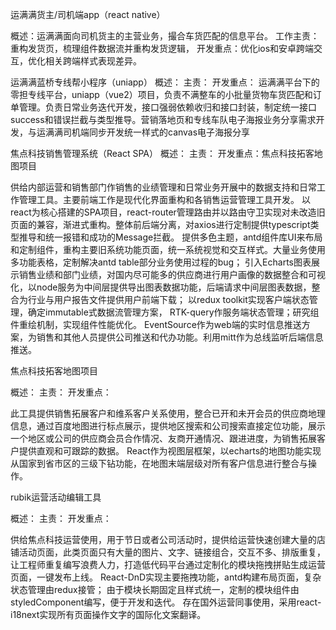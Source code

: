 
运满满货主/司机端app（react native）

概述：运满满面向司机货主的主营业务，撮合车货匹配的信息平台。
工作主责：重构发货页，梳理组件数据流并重构发货逻辑，
开发重点：优化ios和安卓跨端交互，优化相关跨端样式表现差异。



运满满蓝桥专线帮小程序（uniapp）
概述：
主责：
开发重点：
运满满平台下的零担专线平台，uniapp（vue2）项目，负责不满整车的小批量货物车货匹配和订单管理。负责日常业务迭代开发，接口强弱依赖收归和接口封装，制定统一接口success和错误拦截与类型推导。营销落地页和专线车队电子海报业务分享需求开发，与运满满司机端同步开发统一样式的canvas电子海报分享

焦点科技销售管理系统（React SPA）
概述：
主责：
开发重点：焦点科技拓客地图项目

供给内部运营和销售部门作销售的业绩管理和日常业务开展中的数据支持和日常工作管理工具。主要前端工作是现代化界面重构和各销售运营管理工具开发。
以react为核心搭建的SPA项目，react-router管理路由并以路由守卫实现对未改造旧页面的兼容，渐进式重构。整体前后端分离，对axios进行定制提供typescript类型推导和统一报错和成功的Message拦截。
提供多色主题，antd组件库UI来布局和定制组件，重构主要旧系统功能页面，统一系统视觉和交互样式。大量业务使用多功能表格，定制解决antd table部分业务使用过程的bug；
引入Echarts图表展示销售业绩和部门业绩，对国内尽可能多的供应商进行用户画像的数据整合和可视化，以node服务为中间层提供导出图表数据功能，后端请求中间层图表数据，整合为行业与用户报告文件提供用户前端下载；
以redux toolkit实现客户端状态管理，确定immutable式数据流管理方案， RTK-query作服务端状态管理；研究组件重绘机制，实现组件性能优化。
EventSource作为web端的实时信息推送方案，为销售和其他人员提供公司推送和代办功能。利用mitt作为总线监听后端信息推送。


焦点科技拓客地图项目

概述：
主责：
开发重点：

此工具提供销售拓展客户和维系客户关系使用，整合已开和未开会员的供应商地理信息，通过百度地图进行标点展示，提供地区搜索和公司搜索直接定位功能，展示一个地区或公司的供应商会员合作情况、友商开通情况、跟进进度，为销售拓展客户提供直观和可跟踪的数据。
React作为视图层框架，以echarts的地图功能实现从国家到省市区的三级下钻功能，在地图末端层级对所有客户信息进行整合与操作。

rubik运营活动编辑工具

概述：
主责：
开发重点：

供给焦点科技运营使用，用于节日或者公司活动时，提供给运营快速创建大量的店铺活动页面，此类页面只有大量的图片、文字、链接组合，交互不多、排版重复，让工程师重复编写浪费人力，打造低代码平台通过定制化的模块拖拽拼贴生成运营页面，一键发布上线。
React-DnD实现主要拖拽功能，antd构建布局页面，复杂状态管理由redux接管；
由于模块长期固定且样式统一，定制的模块组件由styledComponent编写，便于开发和迭代。
存在国外运营同事使用，采用react-i18next实现所有页面操作文字的国际化文案翻译。
